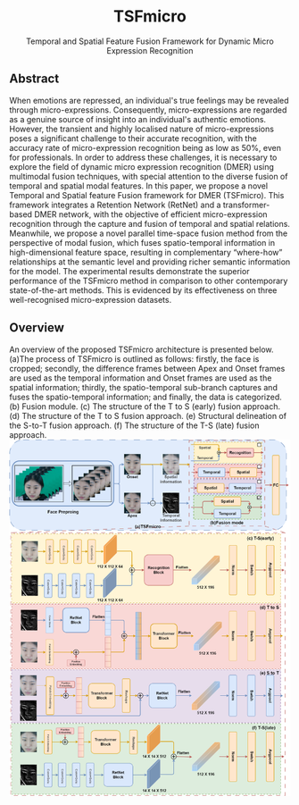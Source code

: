 <div align="center">
<h1>TSFmicro</h1> 
 Temporal and Spatial Feature Fusion Framework for Dynamic Micro Expression Recognition

 </div>

## Abstract
When emotions are repressed, an individual's true feelings may be revealed through micro-expressions. Consequently, micro-expressions are regarded as a genuine source of insight into an individual's authentic emotions. However, the transient and highly localised nature of micro-expressions poses a significant challenge to their accurate recognition, with the accuracy rate of micro-expression recognition being as low as 50\%, even for professionals. In order to address these challenges, it is necessary to explore the field of dynamic micro expression recognition (DMER) using multimodal fusion techniques, with special attention to the diverse fusion of temporal and spatial modal features. In this paper, we propose a novel Temporal and Spatial feature Fusion framework for DMER (TSFmicro). This framework integrates a Retention Network (RetNet) and a transformer-based DMER network, with the objective of efficient micro-expression recognition through the capture and fusion of temporal and spatial relations. Meanwhile, we propose a novel parallel time-space fusion method from the perspective of modal fusion, which fuses spatio-temporal information in high-dimensional feature space, resulting in complementary “where-how” relationships at the semantic level and providing richer semantic information for the model. The experimental results demonstrate the superior performance of the TSFmicro method in comparison to other contemporary state-of-the-art methods. This is evidenced by its effectiveness on three well-recognised micro-expression datasets.
## Overview
An overview of the proposed TSFmicro architecture is presented below. (a)The process of TSFmicro is outlined as follows: firstly, the face is cropped; secondly, the difference frames between Apex and Onset frames are used as the temporal information and Onset frames are used as the spatial information; thirdly, the spatio-temporal sub-branch captures and fuses the spatio-temporal information; and finally, the data is categorized. (b) Fusion module. (c) The structure of the T to S (early) fusion approach. (d) The structure of the T to S fusion approach. (e) Structural delineation of the S-to-T fusion approach. (f) The structure of the T-S (late) fusion approach.
![](./architecture.png)
